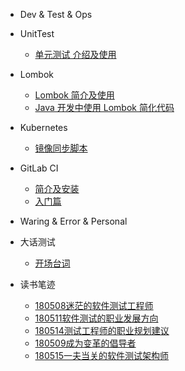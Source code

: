 - Dev & Test & Ops

 - UnitTest

    - [单元测试 介绍及使用](mkdFiles/UnitTesting.md)

  - Lombok

    - [Lombok 简介及使用](lombok/lombok-1.md)
    - [Java 开发中使用 Lombok 简化代码](lombok/lombok-2.md)

  - Kubernetes

    - [镜像同步脚本](kubernetes/sync-scripts.md)

  - GitLab CI

    - [简介及安装](gitlab-ci/gitlab-ci-1.md)
    - [入门篇](gitlab-ci/gitlab-ci-2.md)

- Waring & Error & Personal

 - 大话测试

   - [开场台词](books/大话测试.md)

 - 读书笔迹
 
   - [180508迷茫的软件测试工程师](books/迷茫的软件测试工程师.md)
   - [180511软件测试的职业发展方向](books/软件测试的职业发展方向1.md)
   - [180514测试工程师的职业规划建议](books/软件测试工程师的职业规划建议1.md)
   - [180509成为变革的倡导者](books/成为变革的倡导者.md)
   - [180515一夫当关的软件测试架构师](books/一夫当关的软件测试架构师.md)
